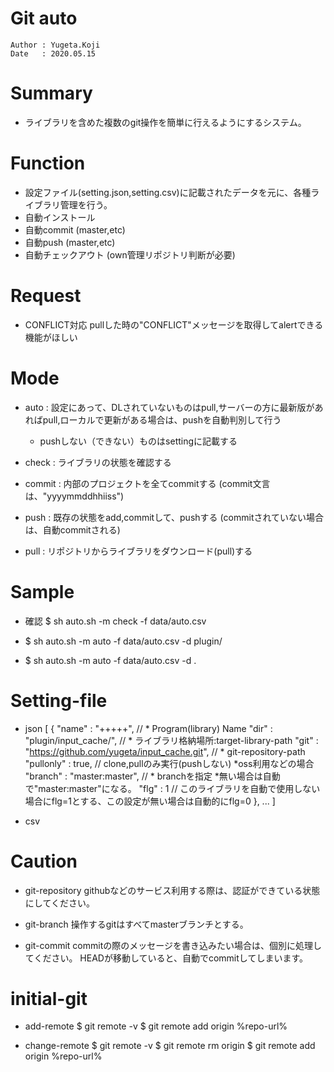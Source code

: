 Git auto
==
```
Author : Yugeta.Koji
Date   : 2020.05.15
```

# Summary
- ライブラリを含めた複数のgit操作を簡単に行えるようにするシステム。

# Function
- 設定ファイル(setting.json,setting.csv)に記載されたデータを元に、各種ライブラリ管理を行う。
- 自動インストール
- 自動commit (master,etc)
- 自動push (master,etc)
- 自動チェックアウト (own管理リポジトリ判断が必要)

# Request
- CONFLICT対応
  pullした時の"CONFLICT"メッセージを取得してalertできる機能がほしい

# Mode
- auto   : 設定にあって、DLされていないものはpull,サーバーの方に最新版があればpull,ローカルで更新がある場合は、pushを自動判別して行う
  * pushしない（できない）ものはsettingに記載する
- check  : ライブラリの状態を確認する

- commit : 内部のプロジェクトを全てcommitする (commit文言は、"yyyymmddhhiiss")
- push   : 既存の状態をadd,commitして、pushする (commitされていない場合は、自動commitされる)
- pull   : リポジトリからライブラリをダウンロード(pull)する


# Sample
- 確認
  $ sh auto.sh -m check -f data/auto.csv

- $ sh auto.sh -m auto -f data/auto.csv -d plugin/
- $ sh auto.sh -m auto -f data/auto.csv -d .

# Setting-file
- json
[
  {
    "name" : "+++++",  // * Program(library) Name
    "dir"  : "plugin/input_cache/",  // * ライブラリ格納場所:target-library-path
    "git"  : "https://github.com/yugeta/input_cache.git",  // * git-repository-path
    "pullonly" : true,  // clone,pullのみ実行(pushしない) *oss利用などの場合
    "branch" : "master:master", // * branchを指定 *無い場合は自動で"master:master"になる。
    "flg"  : 1 // このライブラリを自動で使用しない場合にflg=1とする、この設定が無い場合は自動的にflg=0
  },
  ...
]

- csv


# Caution
- git-repository
  githubなどのサービス利用する際は、認証ができている状態にしてください。

- git-branch
  操作するgitはすべてmasterブランチとする。

- git-commit
  commitの際のメッセージを書き込みたい場合は、個別に処理してください。
  HEADが移動していると、自動でcommitしてしまいます。

# initial-git
- add-remote
$ git remote -v
$ git remote add origin %repo-url%

- change-remote
$ git remote -v
$ git remote rm origin
$ git remote add origin %repo-url%

